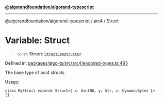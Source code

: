 [**@algorandfoundation/algorand-typescript**](../../README.md)

***

[@algorandfoundation/algorand-typescript](../../README.md) / [arc4](../README.md) / Struct

# Variable: Struct

> `const` **Struct**: [`StructConstructor`](../-internal-/type-aliases/StructConstructor.md)

Defined in: [packages/algo-ts/src/arc4/encoded-types.ts:493](https://github.com/algorandfoundation/puya-ts/blob/main/packages/algo-ts/src/arc4/encoded-types.ts#L493)

The base type of arc4 structs

Usage:
```
class MyStruct extends Struct<{ x: UintN8, y: Str, z: DynamicBytes }> {}
```
